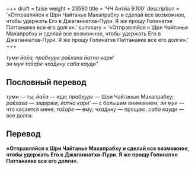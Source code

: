 +++
draft = false
weight = 23590
title = 'ЧЧ Антйа 9.100'
description = '«Отправляйся к Шри Чайтанье Махапрабху и сделай все возможное, чтобы удержать Его в Джаганнатха-Пури. Я же прощу Гопинатхе Паттанаяке все его долги».'
summary = '«Отправляйся к Шри Чайтанье Махапрабху и сделай все возможное, чтобы удержать Его в Джаганнатха-Пури. Я же прощу Гопинатхе Паттанаяке все его долги».'
+++

_туми йа̄ха, прабхуре ра̄кхаха йатна кари’  
эи муи та̄ха̄ре чха̄д̣ину саба кауд̣и”_

## Пословный перевод

_туми_ — ты; _йа̄ха_ — иди; _прабхуре_ — Шри Чайтанью Махапрабху; _ра̄кхаха_ — задержи; _йатна_ _кари’_ — с большим вниманием; _эи_ _муи_ — что касается меня; _та̄ха̄ре_ — ему; _чха̄д̣ину_ — прощаю; _саба_ _кауд̣и_ — все долги.

## Перевод

**«Отправляйся к Шри Чайтанье Махапрабху и сделай все возможное, чтобы удержать Его в Джаганнатха-Пури. Я же прощу Гопинатхе Паттанаяке все его долги».**
